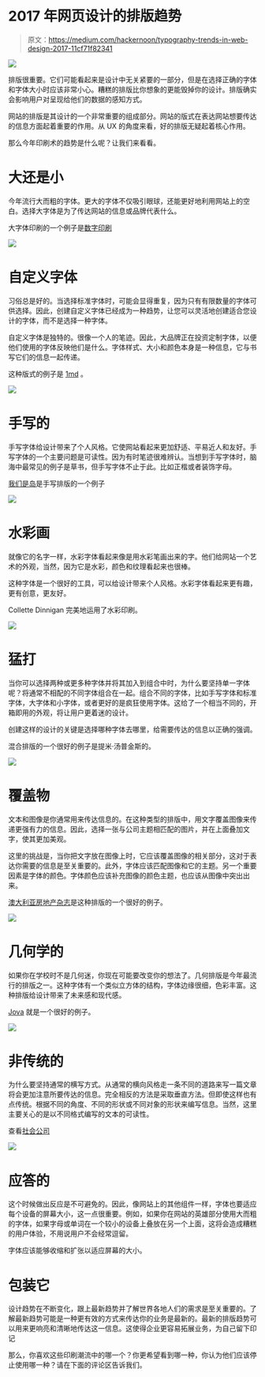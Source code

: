 # 2017 年网页设计的排版趋势

> 原文：<https://medium.com/hackernoon/typography-trends-in-web-design-2017-11cf71f82341>

![](img/ed69959a9d013e7ced4641609a01349a.png)

排版很重要。它们可能看起来是设计中无关紧要的一部分，但是在选择正确的字体和字体大小时应该非常小心。糟糕的排版比你想象的更能毁掉你的设计。排版确实会影响用户对呈现给他们的数据的感知方式。

网站的排版是其设计的一个非常重要的组成部分。网站的版式在表达网站想要传达的信息方面起着重要的作用。从 UX 的角度来看，好的排版无疑起着核心作用。

那么今年印刷术的趋势是什么呢？让我们来看看。

# 大还是小

今年流行大而粗的字体。更大的字体不仅吸引眼球，还能更好地利用网站上的空白。选择大字体是为了传达网站的信息或品牌代表什么。

大字体印刷的一个例子是[数字印刷](https://digitalwerk.agency/)

![](img/490747d3e43e4e4cf12c3c9d0441b806.png)

# 自定义字体

习俗总是好的。当选择标准字体时，可能会显得重复，因为只有有限数量的字体可供选择。因此，创建自定义字体已经成为一种趋势，让您可以灵活地创建适合您设计的字体，而不是选择一种字体。

自定义字体是独特的。很像一个人的笔迹。因此，大品牌正在投资定制字体，以便他们使用的字体反映他们是什么。字体样式、大小和颜色本身是一种信息，它与书写它们的信息一起传递。

这种版式的例子是 [1md](http://1md.be/home) 。

![](img/34e09cfe4aa16e20693c9067c2605d38.png)

# 手写的

手写字体给设计带来了个人风格。它使网站看起来更加舒适、平易近人和友好。手写字体的一个主要问题是可读性。因为有时笔迹很难辨认。当想到手写字体时，脑海中最常见的例子是草书，但手写字体不止于此。比如正楷或者装饰字母。

[我们是岛](https://weareisland.com/)是手写排版的一个例子

![](img/e3b546c210883a89dc397772a5becbae.png)

# 水彩画

就像它的名字一样，水彩字体看起来像是用水彩笔画出来的字。他们给网站一个艺术的外观，当然，因为它是水彩，颜色和纹理看起来也很棒。

这种字体是一个很好的工具，可以给设计带来个人风格。水彩字体看起来更有趣，更有创意，更友好。

Collette Dinnigan 完美地运用了水彩印刷。

![](img/218538413c7aca71a300c98466940ece.png)

# 猛打

当你可以选择两种或更多种字体并将其加入到组合中时，为什么要坚持单一字体呢？将通常不相配的不同字体组合在一起。组合不同的字体，比如手写字体和标准字体，大字体和小字体，或者更好的是疯狂使用字体。这给了一个相当不同的，开箱即用的外观，将让用户更着迷的设计。

创建这样的设计的关键是选择哪种字体去哪里，给需要传达的信息以正确的强调。

混合排版的一个很好的例子是提米·汤普金斯的。

![](img/2c1ed802daa2b6076efdf56a85515327.png)

# 覆盖物

文本和图像是你通常用来传达信息的。在这种类型的排版中，用文字覆盖图像来传递更强有力的信息。因此，选择一张与公司主题相匹配的图片，并在上面叠加文字，使其更加美观。

这里的挑战是，当你把文字放在图像上时，它应该覆盖图像的相关部分，这对于表达你需要的信息是至关重要的。此外，字体应该匹配图像和它的主题。另一个重要因素是字体的颜色。字体颜色应该补充图像的颜色主题，也应该从图像中突出出来。

[澳大利亚房地产杂志](http://australianpropertymagazine.com/)是这种排版的一个很好的例子。

![](img/7f24f769629648c4b727db1791fcd664.png)

# 几何学的

如果你在学校时不是几何迷，你现在可能要改变你的想法了。几何排版是今年最流行的排版之一。这种字体有一个类似立方体的结构，字体边缘很细，色彩丰富。这种排版给设计带来了未来感和现代感。

[Jova](http://jovaconstruction.com/) 就是一个很好的例子。

![](img/0d3acc313a5400560f0a3e676eba639d.png)

# 非传统的

为什么要坚持通常的横写方式。从通常的横向风格走一条不同的道路来写一篇文章将会更加注意所要传达的信息。完全相反的方法是采取垂直方法。但即使这样也有点传统。根据不同的角度、不同的形状或不同对象的形状来编写信息。当然，这里主要关心的是以不同格式编写的文本的可读性。

查看[社会公司](https://thesocietyinc.com.au/)

![](img/bb1c318153c0bd08de29c67d92dd15ae.png)

# 应答的

这个时候做出反应是不可避免的。因此，像网站上的其他组件一样，字体也要适应每个设备的屏幕大小，这一点很重要。例如，如果你在网站的英雄部分使用大而粗的字体，如果字母或单词在一个较小的设备上叠放在另一个上面，这将会造成糟糕的用户体验，不用说用户不会经常逗留。

字体应该能够收缩和扩张以适应屏幕的大小。

# 包装它

设计趋势在不断变化，跟上最新趋势并了解世界各地人们的需求是至关重要的。了解最新趋势可能是一种更有效的方式来传达你的业务是最新的。最新的排版趋势可以用来更响亮和清晰地传达这一信息。这使得企业更容易拓展业务，为自己留下印记

那么，你喜欢这些印刷潮流中的哪一个？你更希望看到哪一种，你认为他们应该停止使用哪一种？请在下面的评论区告诉我们。